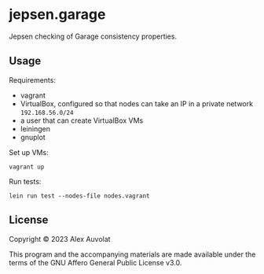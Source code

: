 # jepsen.garage

Jepsen checking of Garage consistency properties.

## Usage

Requirements:

- vagrant
- VirtualBox, configured so that nodes can take an IP in a private network `192.168.56.0/24`
- a user that can create VirtualBox VMs
- leiningen
- gnuplot

Set up VMs:

```
vagrant up
```

Run tests:

```
lein run test --nodes-file nodes.vagrant
```

## License

Copyright © 2023 Alex Auvolat

This program and the accompanying materials are made available under the
terms of the GNU Affero General Public License v3.0.
